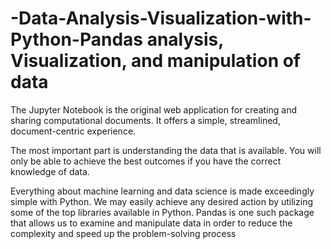 # -Data-Analysis-Visualization-with-Python-Pandas analysis, Visualization, and manipulation of data 

The Jupyter Notebook is the original web application for creating and sharing computational documents. It offers a simple, streamlined, document-centric experience.


The most important part  is understanding the data that is available. You will only be able to achieve the best outcomes if you have the correct knowledge of data.


Everything about machine learning and data science is made exceedingly simple with Python. We may easily achieve any desired action by utilizing some of the top libraries available in Python. Pandas is one such package that allows us to examine and manipulate data in order to reduce the complexity and speed up the problem-solving process
